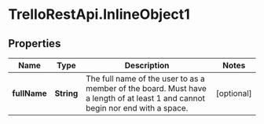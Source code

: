 # TrelloRestApi.InlineObject1

## Properties

Name | Type | Description | Notes
------------ | ------------- | ------------- | -------------
**fullName** | **String** | The full name of the user to as a member of the board. Must have a length of at least 1 and cannot begin nor end with a space. | [optional] 


